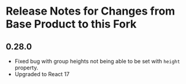 # Release Notes for Changes from Base Product to this Fork

## 0.28.0
* Fixed bug with group heights not being able to be set with `height` property.
* Upgraded to React 17
